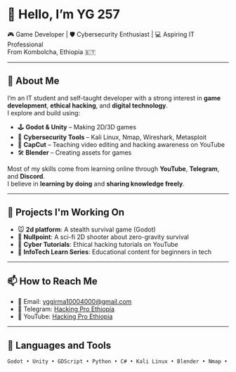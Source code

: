 # 👋 Hello, I’m YG 257

🎮 Game Developer | 🛡️ Cybersecurity Enthusiast | 💻 Aspiring IT Professional  
From Kombolcha, Ethiopia 🇪🇹

---

## 🚀 About Me

I’m an IT student and self-taught developer with a strong interest in **game development**, **ethical hacking**, and **digital technology**.  
I explore and build using:

- 🕹️ **Godot & Unity** – Making 2D/3D games  
- 🧠 **Cybersecurity Tools** – Kali Linux, Nmap, Wireshark, Metasploit  
- 🎥 **CapCut** – Teaching video editing and hacking awareness on YouTube  
- 🛠️ **Blender** – Creating assets for games

Most of my skills come from learning online through **YouTube**, **Telegram**, and **Discord**.  
I believe in **learning by doing** and **sharing knowledge freely**.

---

## 📌 Projects I'm Working On

- 🐭 **2d platform**: A stealth survival game (Godot)
- 🚀 **Nullpoint**: A sci-fi 2D shooter about zero-gravity survival
- 🔐 **Cyber Tutorials**: Ethical hacking tutorials on YouTube
- 🧠 **InfoTech Learn Series**: Educational content for beginners in tech

---

## 📫 How to Reach Me

- 📧 Email: yggirma10004000@gmail.com  
- 🔗 Telegram: [Hacking Pro Ethiopia](https://t.me/hacking_pro_ethiopia) 
- 🎥 YouTube: [Hacking Pro Ethiopia](https://www.youtube.com/@HackingProEthiopia1.0)

---

## 🧰 Languages and Tools

```bash
Godot • Unity • GDScript • Python • C# • Kali Linux • Blender • Nmap • Burp Suite • Wireshark
